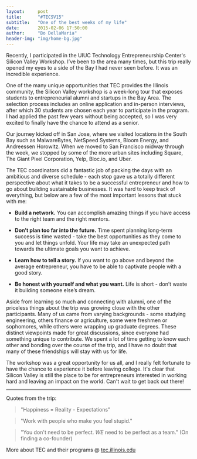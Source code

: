 ```yaml
---
layout:     post
title:      "#TECSV15"
subtitle:   "One of the best weeks of my life"
date:       2015-02-06 17:50:00
author:     "Bo DellaMaria"
header-img: "img/home-bg.jpg"
---
```


Recently, I participated in the UIUC Technology Entrepreneurship Center's Silicon Valley Workshop. I’ve been to the area many times, but this trip really opened my eyes to a side of the Bay I had never seen before. It was an incredible experience.

One of the many unique opportunities that TEC provides the Illinois community, the Silicon Valley workshop is a week-long tour that exposes students to entrepreneurial alumni and startups in the Bay Area. The selection process includes an online application and in-person interviews, after which 30 students are chosen each year to participate in the program. I had applied the past few years without being accepted, so I was very excited to finally have the chance to attend as a senior.

Our journey kicked off in San Jose, where we visited locations in the South Bay such as MalwareBytes, NetSpeed Systems, Bloom Energy, and Andreessen Horowitz. When we moved to San Francisco midway through the week, we stopped by some of the more urban sites including Square, The Giant Pixel Corporation, Yelp, Bloc.io, and Uber.

The TEC coordinators did a fantastic job of packing the days with an ambitious and diverse schedule - each stop gave us a totally different perspective about what it takes to be a successful entrepreneur and how to go about building sustainable businesses. It was hard to keep track of everything, but below are a few of the most important lessons that stuck with me:

+ **Build a network.** You can accomplish amazing things if you have access to the right team and the right mentors.

+ **Don’t plan too far into the future.** Time spent planning long-term success is time wasted - take the best opportunities as they come to you and let things unfold. Your life may take an unexpected path towards the ultimate goals you want to achieve.

+ **Learn how to tell a story.** If you want to go above and beyond the average entrepreneur, you have to be able to captivate people with a good story.

+ **Be honest with yourself and what you want.** Life is short - don’t waste it building someone else’s dream.

Aside from learning so much and connecting with alumni, one of the priceless things about the trip was growing close with the other participants. Many of us came from varying backgrounds - some studying engineering, others finance or agriculture, some were freshmen or sophomores, while others were wrapping up graduate degrees. These distinct viewpoints made for great discussions, since everyone had something unique to contribute. We spent a lot of time getting to know each other and bonding over the course of the trip, and I have no doubt that many of these friendships  will stay with us for life.

The workshop was a great opportunity for us all, and I really felt fortunate to have the chance to experience it before leaving college. It's clear that Silicon Valley is still the place to be for entrepreneurs interested in working hard and leaving an impact on the world. Can't wait to get back out there!

---

Quotes from the trip:
<p>
<blockquote>"Happiness = Reality - Expectations"</blockquote>

<blockquote>"Work with people who make you feel stupid."</blockquote>

<blockquote>"You don't need to be perfect. <em>WE</em> need to be perfect as a team." (On finding a co-founder)</blockquote>
</p>
  

<div class="align-center">More about TEC and their programs &#64; <a href="http://tec.illinois.edu">tec.illinois.edu</a></div>